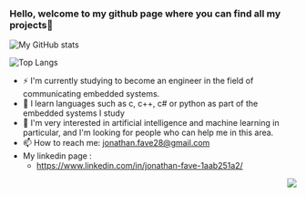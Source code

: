 ### Hello, welcome to my github page where you can find all my projects👋
![My GitHub stats](https://github-readme-stats.vercel.app/api?username=jonathanfave&show_icons=true&theme=blue&include_all_commits=true)

![Top Langs](https://github-readme-stats.vercel.app/api/top-langs/?username=jonathanfave&theme=dark) 

- ⚡ I'm currently studying to become an engineer in the field of communicating embedded systems. 
- 🌱 I learn languages such as c, c++, c# or python as part of the embedded systems I study
- 🤔 I'm very interested in artificial intelligence and machine learning in particular, and I'm looking for people who can help me in this area.
- 📫 How to reach me: jonathan.fave28@gmail.com
- My linkedin page : 
	- https://www.linkedin.com/in/jonathan-fave-1aab251a2/

<img  align="right" src="https://komarev.com/ghpvc/?username=Fred-23&label=Profile%20views&color=0e75b6&style=flat"  />

